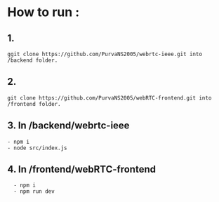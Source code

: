 # How to run :

## 1.
```ggit clone https://github.com/PurvaNS2005/webrtc-ieee.git into /backend folder.``` 

## 2. 
```git clone https://github.com/PurvaNS2005/webRTC-frontend.git into /frontend folder.```

## 3. In /backend/webrtc-ieee
    - npm i
    - node src/index.js

## 4. In /frontend/webRTC-frontend
      - npm i
      - npm run dev
